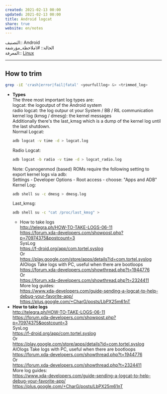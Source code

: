 ```yaml
---  
created: 2021-02-13 00:00  
updated: 2021-02-13 00:00  
title: Android logcat  
share: true  
website: en/notes  
---  
```

  
التصنيف:: Android  
الحالة:: #\ملاحظة_مؤرشفة  
المعرفة:: [Linux](Linux)  
  
---  
  
## How to trim  
  
```bash  
grep -iE 'crash|error|fail|fatal' <yourfulllog> &> <trimmed_log>  
```  
  
- **Types**  
  The three most important log types are:  
  logcat: the logoutput of the Android system  
  radio logcat: the log outpur ot your System / BB / RIL communication  
  kernel log (kmsg / dmesg): the kernel messages  
  Additionally there's the last_kmsg which is a dump of the kernel log until the last shutdown.  
  Normal Logcat:  
  ```bash  
  adb logcat -v time -d > logcat.log  
  ```  
  Radio Logcat:  
  ```bash  
  adb logcat -b radio -v time -d > logcat_radio.log  
  ```  
  Note: Cyanogenmod (based) ROMs require the following setting to export kernel logs via adb:  
  Settings - Developer Options - Root access - choose: "Apps and ADB"  
  Kernel Log:  
  ```bash  
  adb shell su -c dmesg > dmesg.log  
  ```  
  Last_kmsg:  
  ```bash  
  adb shell su -c "cat /proc/last_kmsg" >  
  ```  
  - How to take logs  
    <http://telegra.ph/HOW-TO-TAKE-LOGS-06-11>  
    <https://forum.xda-developers.com/showpost.php?p=70974375&postcount=3>  
    SysLog  
    <https://f-droid.org/app/com.tortel.syslog>  
    Or  
    <https://play.google.com/store/apps/details?id=com.tortel.syslog>  
    AIOlogs Take logs with PC, useful when there are bootloops  
    <https://forum.xda-developers.com/showthread.php?t=1944776>  
    Or  
    <https://forum.xda-developers.com/showthread.php?t=2324411>  
    More log guides:  
    <https://www.xda-developers.com/guide-sending-a-logcat-to-help-debug-your-favorite-app/>  
    <https://plus.google.com/+CharG/posts/LbPX25m61nT>  
- **How to take logs**  
  <http://telegra.ph/HOW-TO-TAKE-LOGS-06-11>  
  <https://forum.xda-developers.com/showpost.php?p=70974375&postcount=3>  
  SysLog  
  <https://f-droid.org/app/com.tortel.syslog>  
  Or  
  <https://play.google.com/store/apps/details?id=com.tortel.syslog>  
  AIOlogs Take logs with PC, useful when there are bootloops  
  <https://forum.xda-developers.com/showthread.php?t=1944776>  
  Or  
  <https://forum.xda-developers.com/showthread.php?t=2324411>  
  More log guides:  
  <https://www.xda-developers.com/guide-sending-a-logcat-to-help-debug-your-favorite-app/>  
  <https://plus.google.com/+CharG/posts/LbPX25m61nT>  
